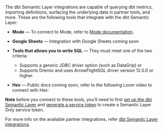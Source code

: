 The dbt Semantic Layer integrations are capable of querying dbt metrics, importing definitions, surfacing the underlying data in partner tools, and more.  These are the following tools that integrate with the dbt Semantic Layer:

- **Mode** &mdash; To connect to Mode, refer to [Mode documentation](https://mode.com/help/articles/supported-databases/#dbt-semantic-layer).

- **Google Sheets** &mdash; Integration with Google Sheets coming soon

- **Tools that allows you to write SQL** &mdash; They must meet one of the two criteria: 
  * Supports a generic JDBC driver option (such as DataGrip) or 
  * Supports Dremio and uses ArrowFlightSQL driver version 12.0.0 or higher.

- **Hex** &mdash; Public docs coming soon, refer to the following Loom video to connect with Hex:

<LoomVideo id="752e85aabfbf4fa585008a5598f3517a"/>

**Note** before you connect to these tools, you'll need to first [set up the dbt Semantic Layer](/docs/use-dbt-semantic-layer/setup-sl) and [generate a service token](/docs/dbt-cloud-apis/service-tokens) to create a Semantic Layer Only service token. 

For more info on the available partner integrations, refer [dbt Semantic Layer integrations](https://www.getdbt.com/product/semantic-layer-integrations).

